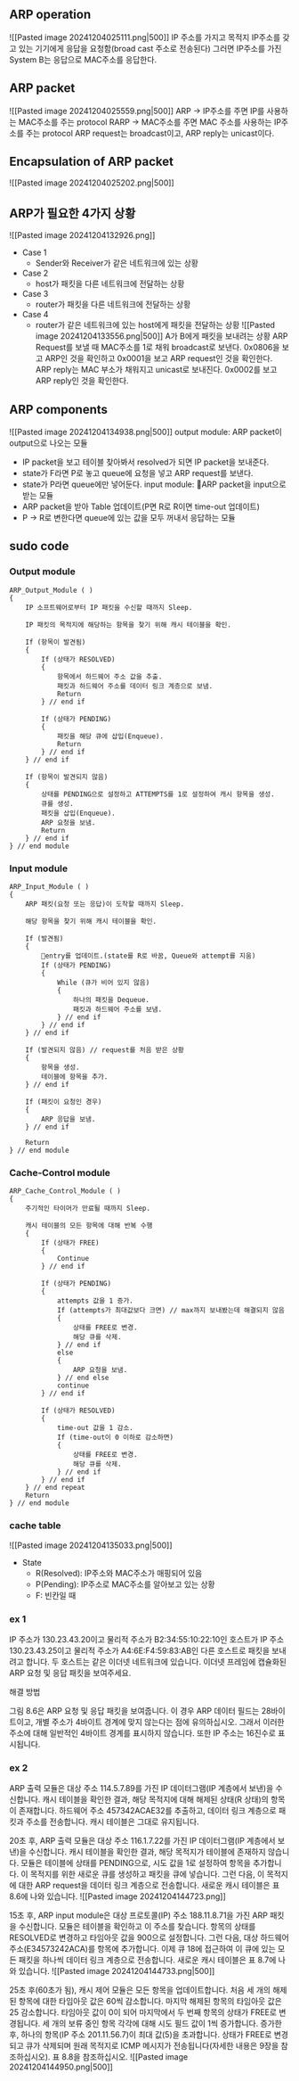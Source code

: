 ## ARP operation
![[Pasted image 20241204025111.png|500]]
IP 주소를 가지고 목적지 IP주소를 갖고 있는 기기에게 응답을 요청함(broad cast 주소로 전송된다)
그러면 IP주소를 가진 System B는 응답으로 MAC주소를 응답한다.
## ARP packet
![[Pasted image 20241204025559.png|500]]
ARP -> IP주소를 주면 IP를 사용하는 MAC주소를 주는 protocol
RARP -> MAC주소를 주면 MAC 주소를 사용하는 IP주소를 주는 protocol
ARP request는 broadcast이고, ARP reply는 unicast이다.
## Encapsulation of ARP packet
![[Pasted image 20241204025202.png|500]]

## ARP가 필요한 4가지 상황
![[Pasted image 20241204132926.png]]
- Case 1
	- Sender와 Receiver가 같은 네트워크에 있는 상황
- Case 2
	- host가 패킷을 다른 네트워크에 전달하는 상황
- Case 3
	- router가 패킷을 다른 네트워크에 전달하는 상황
- Case 4
	- router가 같은 네트워크에 있는 host에게 패킷을 전달하는 상황
![[Pasted image 20241204133556.png|500]]
A가 B에게 패킷을 보내려는 상황
ARP Request를 보낼 때 MAC주소를 1로 채워 broadcast로 보낸다.
0x0806을 보고 ARP인 것을 확인하고 0x0001을 보고 ARP request인 것을 확인한다.
 ARP reply는 MAC 부소가 채워지고 unicast로 보내진다.
 0x0002를 보고 ARP reply인 것을 확인한다.

## ARP components
![[Pasted image 20241204134938.png|500]]
output module: ARP packet이 output으로 나오는 모듈
- IP packet을 보고 테이블 찾아봐서 resolved가 되면 IP packet을 보내준다.
- state가 F라면 P로 놓고 queue에 요청을 넣고 ARP request를 보낸다.
- state가 P라면 queue에만 넣어둔다.
input module: ARP packet을 input으로 받는 모듈
- ARP packet을 받아 Table 업데이트(P면 R로 R이면 time-out 업데이트)
- P -> R로 변한다면 queue에 있는 값을 모두 꺼내서 응답하는 모듈
## sudo code
### Output module
```
ARP_Output_Module ( )
{
    IP 소프트웨어로부터 IP 패킷을 수신할 때까지 Sleep.

    IP 패킷의 목적지에 해당하는 항목을 찾기 위해 캐시 테이블을 확인.

    If (항목이 발견됨)
    {
        If (상태가 RESOLVED)
        {
            항목에서 하드웨어 주소 값을 추출.
            패킷과 하드웨어 주소를 데이터 링크 계층으로 보냄.
            Return
        } // end if

        If (상태가 PENDING)
        {
            패킷을 해당 큐에 삽입(Enqueue).
            Return
        } // end if
    } // end if

    If (항목이 발견되지 않음)
    {
        상태를 PENDING으로 설정하고 ATTEMPTS를 1로 설정하여 캐시 항목을 생성.
        큐를 생성.
        패킷을 삽입(Enqueue).
        ARP 요청을 보냄.
        Return
    } // end if
} // end module

```
### Input module
```
ARP_Input_Module ( )
{
    ARP 패킷(요청 또는 응답)이 도착할 때까지 Sleep.

    해당 항목을 찾기 위해 캐시 테이블을 확인.

    If (발견됨)
    {
        entry를 업데이트.(state를 R로 바꿈, Queue와 attempt를 지움)
        If (상태가 PENDING)
        {
            While (큐가 비어 있지 않음)
            {
                하나의 패킷을 Dequeue.
                패킷과 하드웨어 주소를 보냄.
            } // end if
        } // end if
    } // end if

    If (발견되지 않음) // request를 처음 받은 상황
    {
        항목을 생성.
        테이블에 항목을 추가.
    } // end if

    If (패킷이 요청인 경우)
    {
        ARP 응답을 보냄.
    } // end if

    Return
} // end module

```
### Cache-Control module
```
ARP_Cache_Control_Module ( )
{
    주기적인 타이머가 만료될 때까지 Sleep.

    캐시 테이블의 모든 항목에 대해 반복 수행
    {
        If (상태가 FREE)
        {
            Continue
        } // end if

        If (상태가 PENDING)
        {
            attempts 값을 1 증가.
            If (attempts가 최대값보다 크면) // max까지 보내봤는데 해결되지 않음 
            {
                상태를 FREE로 변경.
                해당 큐를 삭제.
            } // end if
            else
            {
                ARP 요청을 보냄.
            } // end else
            continue
        } // end if

        If (상태가 RESOLVED)
        {
            time-out 값을 1 감소.
            If (time-out이 0 이하로 감소하면)
            {
                상태를 FREE로 변경.
                해당 큐를 삭제.
            } // end if
        } // end if
    } // end repeat
    Return
} // end module

```
### cache table
![[Pasted image 20241204135033.png|500]]
- State
	- R(Resolved): IP주소와 MAC주소가 매핑되어 있음
	- P(Pending): IP주소로 MAC주소를 알아보고 있는 상황
	- F: 빈칸일 때
### ex 1
IP 주소가 130.23.43.20이고 물리적 주소가 B2:34:55:10:22:10인 호스트가 IP 주소 130.23.43.25이고 물리적 주소가 A4:6E:F4:59:83:AB인 다른 호스트로 패킷을 보내려고 합니다. 두 호스트는 같은 이더넷 네트워크에 있습니다. 이더넷 프레임에 캡슐화된 ARP 요청 및 응답 패킷을 보여주세요.

해결 방법

그림 8.6은 ARP 요청 및 응답 패킷을 보여줍니다. 이 경우 ARP 데이터 필드는 28바이트이고, 개별 주소가 4바이트 경계에 맞지 않는다는 점에 유의하십시오. 그래서 이러한 주소에 대해 일반적인 4바이트 경계를 표시하지 않습니다. 또한 IP 주소는 16진수로 표시됩니다.

### ex 2
ARP 출력 모듈은 대상 주소 114.5.7.89를 가진 IP 데이터그램(IP 계층에서 보낸)을 수신합니다. 캐시 테이블을 확인한 결과, 해당 목적지에 대해 해제된 상태(R 상태)의 항목이 존재합니다. 하드웨어 주소 457342ACAE32를 추출하고, 데이터 링크 계층으로 패킷과 주소를 전송합니다. 캐시 테이블은 그대로 유지됩니다.

20초 후, ARP 출력 모듈은 대상 주소 116.1.7.22를 가진 IP 데이터그램(IP 계층에서 보낸)을 수신합니다. 캐시 테이블을 확인한 결과, 해당 목적지가 테이블에 존재하지 않습니다. 모듈은 테이블에 상태를 PENDING으로, 시도 값을 1로 설정하여 항목을 추가합니다. 이 목적지를 위한 새로운 큐를 생성하고 패킷을 큐에 넣습니다. 그런 다음, 이 목적지에 대한 ARP request을 데이터 링크 계층으로 전송합니다. 새로운 캐시 테이블은 표 8.6에 나와 있습니다.
![[Pasted image 20241204144723.png]]
  
15초 후, ARP input module은 대상 프로토콜(IP) 주소 188.11.8.71을 가진 ARP 패킷을 수신합니다. 모듈은 테이블을 확인하고 이 주소를 찾습니다. 항목의 상태를 RESOLVED로 변경하고 타임아웃 값을 900으로 설정합니다. 그런 다음, 대상 하드웨어 주소(E34573242ACA)를 항목에 추가합니다. 이제 큐 18에 접근하여 이 큐에 있는 모든 패킷을 하나씩 데이터 링크 계층으로 전송합니다. 새로운 캐시 테이블은 표 8.7에 나와 있습니다.
![[Pasted image 20241204144733.png|500]]

25초 후(60초가 됨), 캐시 제어 모듈은 모든 항목을 업데이트합니다. 처음 세 개의 해제된 항목에 대한 타임아웃 값은 60씩 감소합니다. 마지막 해제된 항목의 타임아웃 값은 25 감소합니다. 타임아웃 값이 0이 되어 마지막에서 두 번째 항목의 상태가 FREE로 변경됩니다. 세 개의 보류 중인 항목 각각에 대해 시도 필드 값이 1씩 증가합니다. 증가한 후, 하나의 항목(IP 주소 201.11.56.7)이 최대 값(5)을 초과합니다. 상태가 FREE로 변경되고 큐가 삭제되며 원래 목적지로 ICMP 메시지가 전송됩니다(자세한 내용은 9장을 참조하십시오). 표 8.8을 참조하십시오.
![[Pasted image 20241204144950.png|500]]